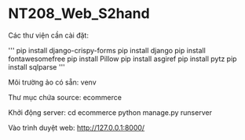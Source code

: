 # NT208_Web_S2hand

Các thư viện cần cài đặt:

'''
pip install django-crispy-forms
pip install django
pip install fontawesomefree
pip install Pillow
pip install asgiref
pip install pytz
pip install sqlparse
'''

Môi trường ảo có sẵn: venv

Thư mục chứa source: ecommerce

Khởi động server:
cd ecommerce
python manage.py runserver

Vào trình duyệt web: http://127.0.0.1:8000/
